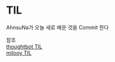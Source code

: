 # TIL
AhnsuNa가 오늘 새로 배운 것을 Commit 한다

참조  
[thoughtbot TIL](https://github.com/thoughtbot/til)  
[milooy TIL](https://github.com/milooy/TIL)
